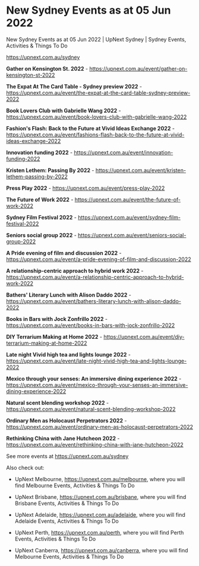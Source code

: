 # New Sydney Events as at 05 Jun 2022
New Sydney Events as at 05 Jun 2022 | UpNext Sydney | Sydney Events, Activities &amp; Things To Do

https://upnext.com.au/sydney


**Gather on Kensington St. 2022** - https://upnext.com.au/event/gather-on-kensington-st-2022

**The Expat At The Card Table - Sydney preview 2022** - https://upnext.com.au/event/the-expat-at-the-card-table-sydney-preview-2022

**Book Lovers Club with Gabrielle Wang 2022** - https://upnext.com.au/event/book-lovers-club-with-gabrielle-wang-2022

**Fashion's Flash: Back to the Future at Vivid Ideas Exchange 2022** - https://upnext.com.au/event/fashions-flash-back-to-the-future-at-vivid-ideas-exchange-2022

**Innovation funding 2022** - https://upnext.com.au/event/innovation-funding-2022

**Kristen Lethem: Passing By 2022** - https://upnext.com.au/event/kristen-lethem-passing-by-2022

**Press Play 2022** - https://upnext.com.au/event/press-play-2022

**The Future of Work 2022** - https://upnext.com.au/event/the-future-of-work-2022

**Sydney Film Festival 2022** - https://upnext.com.au/event/sydney-film-festival-2022

**Seniors social group 2022** - https://upnext.com.au/event/seniors-social-group-2022

**A Pride evening of film and discussion 2022** - https://upnext.com.au/event/a-pride-evening-of-film-and-discussion-2022

**A relationship-centric approach to hybrid work 2022** - https://upnext.com.au/event/a-relationship-centric-approach-to-hybrid-work-2022

**Bathers' Literary Lunch with Alison Daddo 2022** - https://upnext.com.au/event/bathers-literary-lunch-with-alison-daddo-2022

**Books in Bars with Jock Zonfrillo 2022** - https://upnext.com.au/event/books-in-bars-with-jock-zonfrillo-2022

**DIY Terrarium Making at Home 2022** - https://upnext.com.au/event/diy-terrarium-making-at-home-2022

**Late night Vivid high tea and lights lounge 2022** - https://upnext.com.au/event/late-night-vivid-high-tea-and-lights-lounge-2022

**Mexico through your senses: An immersive dining experience 2022** - https://upnext.com.au/event/mexico-through-your-senses-an-immersive-dining-experience-2022

**Natural scent blending workshop 2022** - https://upnext.com.au/event/natural-scent-blending-workshop-2022

**Ordinary Men as Holocaust Perpetrators 2022** - https://upnext.com.au/event/ordinary-men-as-holocaust-perpetrators-2022

**Rethinking China with Jane Hutcheon 2022** - https://upnext.com.au/event/rethinking-china-with-jane-hutcheon-2022



See more events at https://upnext.com.au/sydney


Also check out:

* UpNext Melbourne, https://upnext.com.au/melbourne, where you will find Melbourne Events, Activities & Things To Do

* UpNext Brisbane, https://upnext.com.au/brisbane, where you will find Brisbane Events, Activities & Things To Do

* UpNext Adelaide, https://upnext.com.au/adelaide, where you will find Adelaide Events, Activities & Things To Do

* UpNext Perth, https://upnext.com.au/perth, where you will find Perth Events, Activities & Things To Do

* UpNext Canberra, https://upnext.com.au/canberra, where you will find Melbourne Events, Activities & Things To Do